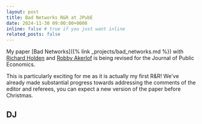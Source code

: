 ```yaml
---
layout: post
title: Bad Networks R&R at JPubE
date: 2024-11-30 09:00:00+0000
inline: false # true if you just want inline
related_posts: false
---
```


My paper [Bad Networks]({% link _projects/bad_networks.md %}) with [Richard Holden](https://richardholden.org/) and [Robby Akerlof](https://robertakerlof.com/) is being revised for the Journal of Public Economics.

This is particularly exciting for me as it is actually my first R&R! We've already made substantial progress towards addressing the comments of the editor and referees, you can expect a new version of the paper before Christmas.

DJ
---
